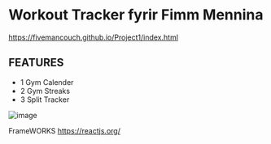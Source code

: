 # Workout Tracker fyrir Fimm Mennina
https://fivemancouch.github.io/Project1/index.html
## FEATURES
- 1 Gym Calender
- 2 Gym Streaks
- 3 Split Tracker

![image](https://user-images.githubusercontent.com/52530023/207713664-78b384a1-83fa-4005-962e-6e5ff5031714.png)

FrameWORKS
https://reactjs.org/
